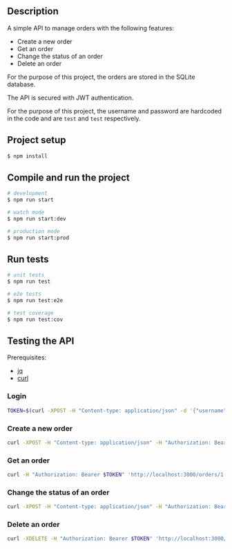 ## Description

A simple API to manage orders with the following features:

- Create a new order
- Get an order
- Change the status of an order
- Delete an order

For the purpose of this project, the orders are stored in the SQLite database.

The API is secured with JWT authentication.

For the purpose of this project, the username and password are hardcoded in the code
and are `test` and `test` respectively.

## Project setup

```bash
$ npm install
```

## Compile and run the project

```bash
# development
$ npm run start

# watch mode
$ npm run start:dev

# production mode
$ npm run start:prod
```

## Run tests

```bash
# unit tests
$ npm run test

# e2e tests
$ npm run test:e2e

# test coverage
$ npm run test:cov
```

## Testing the API

Prerequisites:

- [jq](https://stedolan.github.io/jq/)
- [curl](https://curl.se/)

### Login

```bash
TOKEN=$(curl -XPOST -H "Content-type: application/json" -d '{"username": "test", "password": "test"}' 'http://localhost:3000/auth/login' | jq -r '.access_token')
```

### Create a new order

```bash
curl -XPOST -H "Content-type: application/json" -H "Authorization: Bearer $TOKEN" -d '{"customer": "John Doe", "product": "Test"}' 'http://localhost:3000/orders'
```

### Get an order

```bash
curl -H "Authorization: Bearer $TOKEN" 'http://localhost:3000/orders/1'
```

### Change the status of an order

```bash
curl -XPOST -H "Content-type: application/json" -H "Authorization: Bearer $TOKEN" -d '{"status": "completed"}' 'http://localhost:3000/orders/1/status'
```

### Delete an order

```bash
curl -XDELETE -H "Authorization: Bearer $TOKEN" 'http://localhost:3000/orders/1'
```
